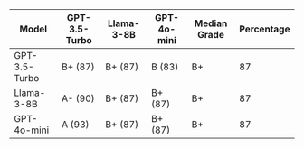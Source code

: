 | Model | GPT-3.5-Turbo | Llama-3-8B | GPT-4o-mini | Median Grade | Percentage |
|------|---|---|---|-------------|-----------|
| GPT-3.5-Turbo | B+ (87) | B+ (87) | B (83) | B+ | 87 |
| Llama-3-8B | A- (90) | B+ (87) | B+ (87) | B+ | 87 |
| GPT-4o-mini | A (93) | B+ (87) | B+ (87) | B+ | 87 |